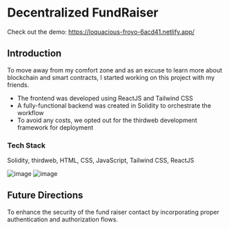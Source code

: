 # Decentralized FundRaiser

Check out the demo: https://loquacious-froyo-6acd41.netlify.app/

## Introduction

To move away from my comfort zone and as an excuse to learn more about blockchain and smart contracts, I started working on this project with my friends.

- The frontend was developed using ReactJS and Tailwind CSS
- A fully-functional backend was created in Solidity to orchestrate the workflow
- To avoid any costs, we opted out for the thirdweb development framework for deployment

### Tech Stack

Solidity, thirdweb, HTML, CSS, JavaScript, Tailwind CSS, ReactJS

![image](https://user-images.githubusercontent.com/87614276/216667559-a440d5d3-8f8d-428b-85a3-4805d1f9eb9e.png)
![image](https://user-images.githubusercontent.com/87614276/216667755-c8d15cf8-06ee-417f-9f0c-ba4437ab9fe0.png)

## Future Directions

To enhance the security of the fund raiser contact by incorporating proper authentication and authorization flows.
